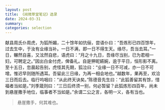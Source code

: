 ```yaml
---
layout: post
title: 《阅微草堂笔记》选录
date: 2024-03-31
summary:
categories: selection
---
```


献县周氏仆周虎，为狐所媚，二十馀年如伉俪，尝语仆曰：“吾炼形已四百馀年，过去生中，于汝有业缘当补。一日不满，即一日不得生天。缘尽，吾当去耳。”一日，冁然自喜，又泫然自悲，语虎曰：“月之十九日，吾缘尽当别，已为君相一妇，可聘定之。”因出白金付虎，俾备礼。自是狎昵嬿婉，逾于平日，恒形影不离。至十五日，忽晨起告别，虎怪其先期，狐泣曰：“业缘一日不可减，亦一日不可增。惟迟早则随所遇耳。吾留此三日缘，为再一相会地也。”越数年，果再至，欢洽三日而后去。临行呜咽曰：“从此终天诀矣。”陈德音先生曰：“此狐善留其有馀，惜福者当如是。”刘季箴则曰：“三日后终须一别，何必暂留？此狐炼形四百年，尚未到悬崖撒手地位，临事者不当如是。”余谓二公之言，各明一义，各有当也。

> 悬崖撒手，何其难也。

